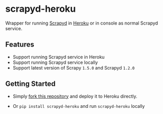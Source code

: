 # scrapyd-heroku

Wrapper for running [Scrapyd](https://github.com/scrapy/scrapyd) in [Heroku](https://heroku.com/) or in console as normal Scrapyd service.

## Features

- Support running Scrapyd service in Heroku
- Support running Scrapyd service locally
- Support latest version of Scrapy ```1.5.0``` and Scrapyd ```1.2.0```
    
## Getting Started

- Simply [fork this repository](https://github.com/jxltom/scrapyd-heroku/fork) and deploy it to Heroku directly.

- Or ```pip install scrapyd-heroku``` and run ```scrapyd-heroku``` locally
